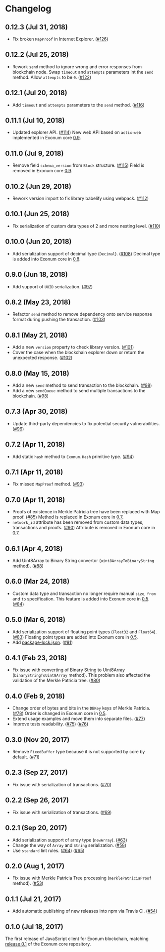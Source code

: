 # Changelog

## 0.12.3 (Jul 31, 2018)

* Fix broken `MapProof` in Internet Explorer. ([#126][pr-126])

## 0.12.2 (Jul 25, 2018)

* Rework `send` method to ignore wrong and error responses from blockchain node.
Swap `timeout` and `attempts` parameters int the `send` method.
Allow `attempts` to be `0`. ([#122][pr-122])

## 0.12.1 (Jul 20, 2018)

* Add `timeout` and `attempts` parameters to the `send` method. ([#116][pr-116])

## 0.11.1 (Jul 10, 2018)

* Updated explorer API. ([#114][pr-114])
New web API based on `actix-web` implemented in Exonum core [0.9][release-0.9].

## 0.11.0 (Jul 9, 2018)

* Remove field `schema_version` from `Block` structure. ([#115][pr-115])
Field is removed in Exonum core [0.9][release-0.9].

## 0.10.2 (Jun 29, 2018)

* Rework version import to fix library babelify using webpack. ([#112][pr-112])

## 0.10.1 (Jun 25, 2018)

* Fix serialization of custom data types of 2 and more nesting level. ([#110][pr-110])

## 0.10.0 (Jun 20, 2018)

* Add serialization support of decimal type (`Decimal`). ([#108][pr-108])
Decimal type is added into Exonum core in [0.8][release-0.8].

## 0.9.0 (Jun 18, 2018)

* Add support of `UUID` serialization. ([#97][pr-97])

## 0.8.2 (May 23, 2018)

* Refactor `send` method to remove dependency onto service response format during pushing the transaction. ([#103][pr-103])

## 0.8.1 (May 21, 2018)

* Add a new `version` property to check library version. ([#101][pr-101])
* Cover the case when the blockchain explorer down or return the unexpected response. ([#102][pr-102])

## 0.8.0 (May 15, 2018)

* Add a new `send` method to send transaction to the blockchain. ([#98][pr-98])
* Add a new `sendQueue` method to send multiple transactions to the blockchain. ([#98][pr-98])

## 0.7.3 (Apr 30, 2018)

* Update third-party dependencies to fix potential security vulnerabilities. ([#96][pr-96])

## 0.7.2 (Apr 11, 2018)

* Add static `hash` method to `Exonum.Hash` primitive type. ([#94][pr-94])

## 0.7.1 (Apr 11, 2018)

* Fix missed `MapProof` method. ([#93][pr-93])

## 0.7.0 (Apr 11, 2018)

* Proofs of existence in Merkle Patricia tree have been replaced with Map proof. ([#85][pr-85])
Method is replaced in Exonum core in [0.7][release-0.7].
* `network_id` attribute has been removed from custom data types, transactions and proofs. ([#90][pr-90])
Attribute is removed in Exonum core in [0.7][release-0.7].

## 0.6.1 (Apr 4, 2018)

* Add Uint8Array to Binary String convertor (`uint8ArrayToBinaryString` method). ([#88][pr-88])

## 0.6.0 (Mar 24, 2018)

* Custom data type and transaction no longer require manual `size`, `from` and `to` specification.
This feature is added into Exonum core in [0.5][release-0.5]. ([#84][pr-84])

## 0.5.0 (Mar 6, 2018)

* Add serialization support of floating point types (`Float32` and `Float64`). ([#83][pr-83])
Floating point types are added into Exonum core in [0.5][release-0.5].
* Add [package-lock.json](package-lock.json). ([#81][pr-81])

## 0.4.1 (Feb 23, 2018)

* Fix issue with converting of Binary String to Uint8Array (`binaryStringToUint8Array` method).
This problem also affected the validation of the Merkle Patricia tree. ([#80][pr-80])

## 0.4.0 (Feb 9, 2018)

* Change order of bytes and bits in the `DBKey` keys of Merkle Patricia. ([#78][pr-78])
Order is changed in Exonum core in [0.5][release-0.5].
* Extend usage examples and move them into separate files. ([#77][pr-77])
* Improve tests readability. ([#75][pr-75]) ([#76][pr-76])

## 0.3.0 (Nov 20, 2017)

* Remove `FixedBuffer` type because it is not supported by core by default. ([#71][pr-71])

## 0.2.3 (Sep 27, 2017)

* Fix issue with serialization of transactions. ([#70][pr-70])

## 0.2.2 (Sep 26, 2017)

* Fix issue with serialization of transactions. ([#69][pr-69])

## 0.2.1 (Sep 20, 2017)

* Add serialization support of array type (`newArray`). ([#63][pr-63])
* Change the way of `Array` and `String` serialization. ([#58][pr-58])
* Use `standard` lint rules. ([#64][pr-64]) ([#65][pr-65])

## 0.2.0 (Aug 1, 2017)

* Fix issue with Merkle Patricia Tree processing (`merklePatriciaProof` method). ([#53][pr-53])

## 0.1.1 (Jul 21, 2017)

* Add automatic publishing of new releases into npm via Travis CI. ([#54][pr-54])

## 0.1.0 (Jul 18, 2017)

The first release of JavaScript client for Exonum blockchain,
matching [release 0.1][release-0.1] of the Exonum core repository.

[release-0.9]: https://github.com/exonum/exonum/blob/master/CHANGELOG.md#090---2018-07-19
[release-0.8]: https://github.com/exonum/exonum/blob/master/CHANGELOG.md#08---2018-05-31
[release-0.7]: https://github.com/exonum/exonum/blob/master/CHANGELOG.md#07---2018-04-11
[release-0.5]: https://github.com/exonum/exonum/blob/master/CHANGELOG.md#05---2018-01-30
[release-0.1]: https://github.com/exonum/exonum/releases/tag/v0.1
[pr-126]: https://github.com/exonum/exonum-client/pull/126
[pr-122]: https://github.com/exonum/exonum-client/pull/122
[pr-116]: https://github.com/exonum/exonum-client/pull/116
[pr-115]: https://github.com/exonum/exonum-client/pull/115
[pr-114]: https://github.com/exonum/exonum-client/pull/114
[pr-112]: https://github.com/exonum/exonum-client/pull/112
[pr-110]: https://github.com/exonum/exonum-client/pull/110
[pr-108]: https://github.com/exonum/exonum-client/pull/108
[pr-103]: https://github.com/exonum/exonum-client/pull/103
[pr-102]: https://github.com/exonum/exonum-client/pull/102
[pr-101]: https://github.com/exonum/exonum-client/pull/101
[pr-98]: https://github.com/exonum/exonum-client/pull/98
[pr-97]: https://github.com/exonum/exonum-client/pull/97
[pr-96]: https://github.com/exonum/exonum-client/pull/96
[pr-94]: https://github.com/exonum/exonum-client/pull/94
[pr-93]: https://github.com/exonum/exonum-client/pull/93
[pr-90]: https://github.com/exonum/exonum-client/pull/90
[pr-88]: https://github.com/exonum/exonum-client/pull/88
[pr-85]: https://github.com/exonum/exonum-client/pull/85
[pr-84]: https://github.com/exonum/exonum-client/pull/84
[pr-83]: https://github.com/exonum/exonum-client/pull/83
[pr-81]: https://github.com/exonum/exonum-client/pull/81
[pr-80]: https://github.com/exonum/exonum-client/pull/80
[pr-78]: https://github.com/exonum/exonum-client/pull/78
[pr-77]: https://github.com/exonum/exonum-client/pull/77
[pr-76]: https://github.com/exonum/exonum-client/pull/76
[pr-75]: https://github.com/exonum/exonum-client/pull/75
[pr-71]: https://github.com/exonum/exonum-client/pull/71
[pr-70]: https://github.com/exonum/exonum-client/pull/70
[pr-69]: https://github.com/exonum/exonum-client/pull/69
[pr-65]: https://github.com/exonum/exonum-client/pull/65
[pr-64]: https://github.com/exonum/exonum-client/pull/64
[pr-63]: https://github.com/exonum/exonum-client/pull/63
[pr-58]: https://github.com/exonum/exonum-client/pull/58
[pr-54]: https://github.com/exonum/exonum-client/pull/54
[pr-53]: https://github.com/exonum/exonum-client/pull/53
